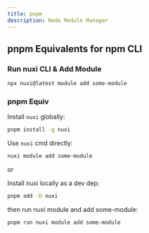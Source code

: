 ```yaml
---
title: pnpm
description: Node Module Manager
---
```


## pnpm Equivalents for npm CLI

### Run nuxi CLI & Add Module

```bash
npx nuxi@latest module add some-module
```

### pnpm Equiv

Install `nuxi` globally:

```bash
pnpm install -g nuxi
```
Use `nuxi` cmd directly:

```bash
nuxi module add some-module
```

or

Install nuxi locally as a dev dep:

```bash
pnpm add -D nuxi
```

then run nuxi module and add some-module:

```bash
pnpm run nuxi module add some-module
```
